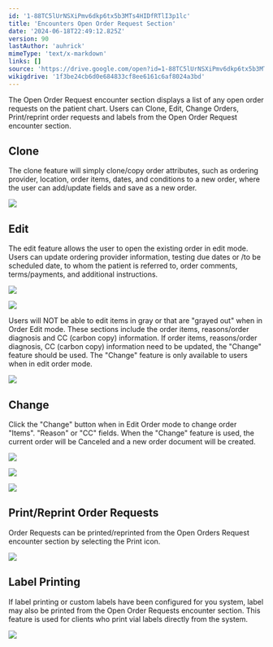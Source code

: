 ```yaml
---
id: '1-88TC5lUrNSXiPmv6dkp6tx5b3MTs4HIDfRTlI3p1lc'
title: 'Encounters Open Order Request Section'
date: '2024-06-18T22:49:12.825Z'
version: 90
lastAuthor: 'auhrick'
mimeType: 'text/x-markdown'
links: []
source: 'https://drive.google.com/open?id=1-88TC5lUrNSXiPmv6dkp6tx5b3MTs4HIDfRTlI3p1lc'
wikigdrive: '1f3be24cb6d0e684833cf8ee6161c6af8024a3bd'
---
```

The Open Order Request encounter section displays a list of any open order requests on the patient chart. Users can Clone, Edit, Change Orders, Print/reprint order requests and labels from the Open Order Request encounter section.

## Clone

The clone feature will simply clone/copy order attributes, such as ordering provider, location, order items, dates, and conditions to a new order, where the user can add/update fields and save as a new order.

![](../encounters-open-order-request-section.assets/2b8b6b46744c485a01fdc35f9fc6b443.png)

## Edit

The edit feature allows the user to open the existing order in edit mode. Users can update ordering provider information, testing due dates or /to be scheduled date, to whom the patient is referred to, order comments, terms/payments, and additional instructions.

![](../encounters-open-order-request-section.assets/e4a2ea5a959474913a0a99d8a5c182be.png)

![](../encounters-open-order-request-section.assets/5f36df63824694aad41aad038c7688b5.png)

Users will NOT be able to edit items in gray or that are "grayed out" when in Order Edit mode. These sections include the order items, reasons/order diagnosis and CC (carbon copy) information. If order items, reasons/order diagnosis, CC (carbon copy) information need to be updated, the "Change" feature should be used. The "Change" feature is only available to users when in edit order mode.

![](../encounters-open-order-request-section.assets/e5b7c69ff75585c86a6b658dd5c49340.png)

## Change

Click the "Change" button when in Edit Order mode to change order "Items". "Reason" or "CC" fields. When the "Change" feature is used, the current order will be Canceled and a new order document will be created.

![](../encounters-open-order-request-section.assets/f6fb160eaf6de60e66c9ff7abb869518.png)

![](../encounters-open-order-request-section.assets/6940678bd63f3d8704493e5186f50e16.png)

![](../encounters-open-order-request-section.assets/49d0007701dabd4e510e39ca0b67e4c3.png)

## Print/Reprint Order Requests

Order Requests can be printed/reprinted from the Open Orders Request encounter section by selecting the Print icon.

![](../encounters-open-order-request-section.assets/9d1687b46ae039a53fed7ccb6a74730d.png)

## Label Printing

If label printing or custom labels have been configured for you system, label may also be printed from the Open Order Requests encounter section. This feature is used for clients who print vial labels directly from the system.

![](../encounters-open-order-request-section.assets/1ced89dc221b3130ac8642cde984c2dd.png)
